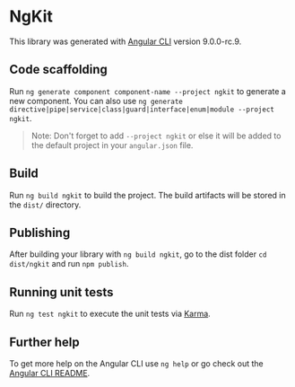 # NgKit

This library was generated with [Angular CLI](https://github.com/angular/angular-cli) version 9.0.0-rc.9.

## Code scaffolding

Run `ng generate component component-name --project ngkit` to generate a new component. You can also use `ng generate directive|pipe|service|class|guard|interface|enum|module --project ngkit`.
> Note: Don't forget to add `--project ngkit` or else it will be added to the default project in your `angular.json` file. 

## Build

Run `ng build ngkit` to build the project. The build artifacts will be stored in the `dist/` directory.

## Publishing

After building your library with `ng build ngkit`, go to the dist folder `cd dist/ngkit` and run `npm publish`.

## Running unit tests

Run `ng test ngkit` to execute the unit tests via [Karma](https://karma-runner.github.io).

## Further help

To get more help on the Angular CLI use `ng help` or go check out the [Angular CLI README](https://github.com/angular/angular-cli/blob/master/README.md).
